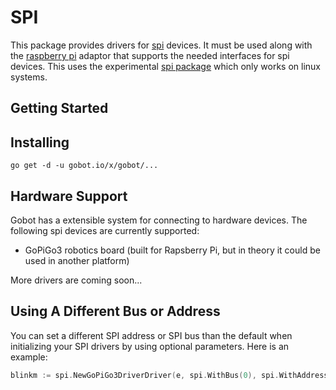 # SPI

This package provides drivers for [spi](https://en.wikipedia.org/wiki/Serial_Peripheral_Interface_Bus) devices. It must be used along with the [raspberry pi](https://gobot.io/documentation/platforms/raspi) adaptor that supports the needed interfaces for spi devices. This uses the experimental [spi package](https://github.com/golang/exp/tree/master/io/spi) which only works on linux systems.

## Getting Started

## Installing
```
go get -d -u gobot.io/x/gobot/...
```

## Hardware Support
Gobot has a extensible system for connecting to hardware devices. The following spi devices are currently supported:

- GoPiGo3 robotics board (built for Rapsberry Pi, but in theory it could be used in another platform)

More drivers are coming soon...

## Using A Different Bus or Address

You can set a different SPI address or SPI bus than the default when initializing your SPI drivers by using optional parameters. Here is an example:

```go
blinkm := spi.NewGoPiGo3DriverDriver(e, spi.WithBus(0), spi.WithAddress(0x10), spi.With)
```